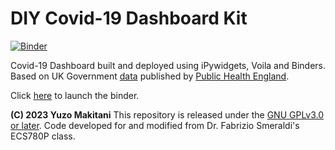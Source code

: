 # DIY Covid-19 Dashboard Kit

[![Binder](https://mybinder.org/badge_logo.svg)](https://mybinder.org/v2/gh/yuzom/covid-19_dashboard/HEAD?labpath=voila%2Frender%2Fcovid-19_dashboard.ipynb)

Covid-19 Dashboard built and deployed using iPywidgets, Voila and Binders. Based on UK Government [data](https://coronavirus.data.gov.uk/) published by [Public Health England](https://www.gov.uk/government/organisations/public-health-england).

Click [here](https://mybinder.org/v2/gh/yuzom/covid-19_dashboard/HEAD?urlpath=voila%2Frender%2Fcovid-19_dashboard.ipynb) to launch the binder.

**(C) 2023 Yuzo Makitani** This repository is released under the [GNU GPLv3.0 or later](https://www.gnu.org/licenses/).
Code developed for and modified from Dr. Fabrizio Smeraldi's ECS780P class.

